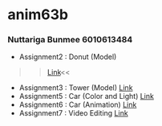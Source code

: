 # anim63b
### Nuttariga Bunmee 6010613484
* Assignment2 : Donut (Model)
>>[Link](https://youtu.be/g3hDptRjdLw)<<
* Assignment3 : Tower (Model)
[Link](https://youtu.be/PDisvG6kGm4)
* Assignment5 : Car (Color and Light)
[Link](https://youtu.be/8R2JLEaM_48)
* Assignment6 : Car (Animation)
[Link](https://youtu.be/KUvtpX7cgGc)
* Assignment7 : Video Editing
[Link](https://youtu.be/lQn8womJ68o)
